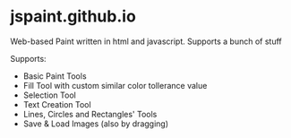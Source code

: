 # jspaint.github.io
Web-based Paint written in html and javascript. Supports a bunch of stuff

Supports:
- Basic Paint Tools
- Fill Tool with custom similar color tollerance value
- Selection Tool
- Text Creation Tool
- Lines, Circles and Rectangles' Tools
- Save & Load Images (also by dragging)
